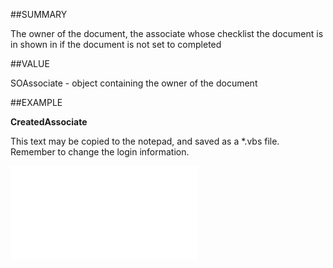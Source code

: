 
##SUMMARY

The owner of the document, the associate whose checklist the document is in shown in if the document is not set to completed


##VALUE

SOAssociate - object containing the owner of the document


##EXAMPLE

**CreatedAssociate**

This text may be copied to the notepad, and saved as a *.vbs file. Remember to change the login information.

![](..\..\Examples\vbs\SODocument.CreatedAssociate.vbs.txt)


